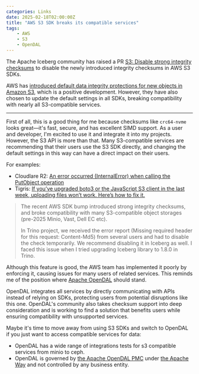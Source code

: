 ```yaml
---
categories: Links
date: 2025-02-18T02:00:00Z
title: "AWS S3 SDK breaks its compatible services"
tags:
    - AWS
    - S3
    - OpenDAL
---
```


The Apache Iceberg community has raised a PR [S3: Disable strong integrity checksums](https://github.com/apache/iceberg/pull/12264) to disable the newly introduced integrity checksums in AWS S3 SDKs.

AWS has [introduced default data integrity protections for new objects in Amazon S3](https://aws.amazon.com/blogs/aws/introducing-default-data-integrity-protections-for-new-objects-in-amazon-s3/), which is a positive development. However, they have also chosen to update the default settings in all SDKs, breaking compatibility with nearly all S3-compatible services.

---

First of all, this is a good thing for me because checksums like `crc64-nvme` looks great—it's fast, secure, and has excellent SIMD support. As a user and developer, I'm excited to use it and integrate it into my projects. However, the S3 API is more than that. Many S3-compatible services are recommending that their users use the S3 SDK directly, and changing the default settings in this way can have a direct impact on their users.

For examples:

- Cloudlare R2: [An error occurred (InternalError) when calling the PutObject operation](https://community.cloudflare.com/t/an-error-occurred-internalerror-when-calling-the-putobject-operation/764905/1)
- Tigris: [If you’ve upgraded boto3 or the JavaScript S3 client in the last week, uploading files won’t work. Here’s how to fix it.](https://www.tigrisdata.com/blog/downgrade-py-js/)

> The recent AWS SDK bump introduced strong integrity checksums, and broke compatibility with many S3-compatible object storages (pre-2025 Minio, Vast, Dell EC etc).
>
> In Trino project, we received the error report (Missing required header for this request: Content-Md5) from several users and had to disable the check temporarily. We recommend disabling it in Iceberg as well. I faced this issue when I tried upgrading Iceberg library to 1.8.0 in Trino.

Although this feature is good, the AWS team has implemented it poorly by enforcing it, causing issues for many users of related services. This reminds me of the position where [Apache OpenDAL](https://github.com/apache/opendal) should stand.

OpenDAL integrates all services by directly communicating with APIs instead of relying on SDKs, protecting users from potential disruptions like this one. OpenDAL's community also takes checksum support into deep consideration and is working to find a solution that benefits users while ensuring compatibility with unsupported services.

Maybe it's time to move away from using S3 SDKs and switch to OpenDAL if you just want to access compatible services for data:

- OpenDAL has a wide range of integrations tests for s3 compatible services from minio to ceph.
- OpenDAL is governed by [the Apache OpenDAL PMC](https://people.apache.org/phonebook.html?project=opendal) under [the Apache Way](https://www.apache.org/theapacheway/) and not controlled by any business entity.
